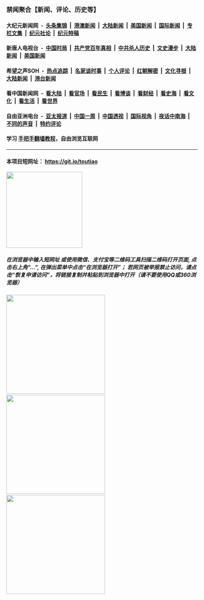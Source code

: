 ### 禁闻聚合【新闻、评论、历史等】

#### 大纪元新闻网 &nbsp;-&nbsp; [头条集锦](indexes/E头条集锦.md?t=02260831) &nbsp;|&nbsp; [港澳新闻](indexes/E港澳新闻.md?t=02260831)  &nbsp;|&nbsp; [大陆新闻](indexes/E大陆新闻.md?t=02260831) &nbsp;|&nbsp; [美国新闻](indexes/E美国新闻.md?t=02260831) &nbsp;|&nbsp; [国际新闻](indexes/E国际新闻.md?t=02260831) &nbsp;|&nbsp; [专栏文集](indexes/E专栏文集.md?t=02260831) &nbsp;|&nbsp; [纪元社论](indexes/E纪元社论.md?t=02260831) &nbsp;|&nbsp; [纪元特稿](indexes/E纪元特稿.md?t=02260831) 

#### 新唐人电视台 &nbsp;-&nbsp; [中国时局](indexes/N中国时局.md?t=02260831) &nbsp;|&nbsp; [共产党百年真相](indexes/N共产党百年真相.md?t=02260831) &nbsp;|&nbsp; [中共杀人历史](indexes/N中共杀人历史.md?t=02260831) &nbsp;|&nbsp; [文史漫步](indexes/N文史漫步.md?t=02260831) &nbsp;|&nbsp; [大陆新闻](indexes/N大陆新闻.md?t=02260831) &nbsp;|&nbsp; [美国新闻](indexes/N美国新闻.md?t=02260831)

#### 希望之声SOH &nbsp;-&nbsp; [热点追踪](indexes/H热点追踪.md?t=02260831) &nbsp;|&nbsp; [名家谈时事](indexes/H名家谈时事.md?t=02260831) &nbsp;|&nbsp; [个人评论](indexes/H个人评论.md?t=02260831)  &nbsp;|&nbsp; [红朝解密](indexes/H红朝解密.md?t=02260831) &nbsp;|&nbsp; [文化寻根](indexes/H文化寻根.md?t=02260831) &nbsp;|&nbsp; [大陆新闻](indexes/H大陆新闻.md?t=02260831) &nbsp;|&nbsp; [港台新闻](indexes/H港台新闻.md?t=02260831)

#### 看中国新闻网 &nbsp;-&nbsp; [看大陆](indexes/S看大陆.md?t=02260831) &nbsp;|&nbsp; [看官场](indexes/S看官场.md?t=02260831) &nbsp;|&nbsp; [看民生](indexes/S看民生.md?t=02260831)  &nbsp;|&nbsp; [看博谈](indexes/S看博谈.md?t=02260831) &nbsp;|&nbsp; [看财经](indexes/S看财经.md?t=02260831) &nbsp;|&nbsp; [看史海](indexes/S看史海.md?t=02260831) &nbsp;|&nbsp; [看文化](indexes/S看文化.md?t=02260831) &nbsp;|&nbsp; [看生活](indexes/S看生活.md?t=02260831) &nbsp;|&nbsp; [看世界](indexes/S看世界.md?t=02260831)

#### 自由亚洲电台 &nbsp;-&nbsp; [亚太报道](indexes/R亚太报道.md?t=02260831) &nbsp;|&nbsp; [中国一周](indexes/R中国一周.md?t=02260831) &nbsp;|&nbsp; [中国透视](indexes/R中国透视.md?t=02260831)  &nbsp;|&nbsp; [国际视角](indexes/R国际视角.md?t=02260831) &nbsp;|&nbsp; [夜话中南海](indexes/R夜话中南海.md?t=02260831) &nbsp;|&nbsp; [不同的声音](indexes/R不同的声音.md?t=02260831) &nbsp;|&nbsp; [特约评论](indexes/R特约评论.md?t=02260831)

#### 学习 [手把手翻墙教程](https://github.com/gfw-breaker/guides/wiki)，自由浏览互联网

----

#### 本项目短网址： https://git.io/toutiao
<img src="https://raw.githubusercontent.com/gfw-breaker/banned-news/master/scripts/img/qr.png" width="200px"/>  

##### 在浏览器中输入短网址 或使用微信、支付宝等二维码工具扫描二维码打开页面, 点击右上角"...", 在弹出菜单中点击“在浏览器打开”； 若网页被举报禁止访问，请点击“恢复申请访问”，将链接复制并粘贴到浏览器中打开（请不要使用QQ或360浏览器）

<img src="https://raw.githubusercontent.com/gfw-breaker/banned-news/master/scripts/img/1.png" width="260px"/> &nbsp; <img src="https://raw.githubusercontent.com/gfw-breaker/banned-news/master/scripts/img/2.png" width="260px"/> &nbsp; <img src="https://raw.githubusercontent.com/gfw-breaker/banned-news/master/scripts/img/3.png" width="260px"/>
